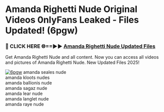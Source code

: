 # Amanda Righetti Nude Original Videos 0nlyFans Leaked - Files Updated! (6pgw)

<h3>🔴 CLICK HERE 🌐==►► <a href="https://tinyurl.com/5h6xmrr3" rel="nofollow">Amanda Righetti Nude Updated Files</a></h3>

Get Amanda Righetti Nude and all content. Now you can access all videos and pictures of Amanda Righetti Nude. New Updated Files 2025!

[![6pgw](https://i.imgur.com/KVD873Z.gif)](https://tinyurl.com/5h6xmrr3)
amanda seales nude<br>
amanda kloots nudes<br>
amanda ballionis nude<br>
amanda sagaz nude<br>
amanda lear nude<br>
amanda langlet nude<br>
amanda raye nude